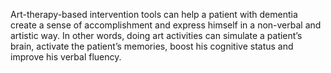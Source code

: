 
Art-therapy-based intervention tools can help a patient with dementia create a sense of accomplishment and express himself in a non-verbal and artistic way. In other words, doing art activities can simulate a patient’s brain, activate the patient’s memories, boost his cognitive status and improve his verbal fluency.
